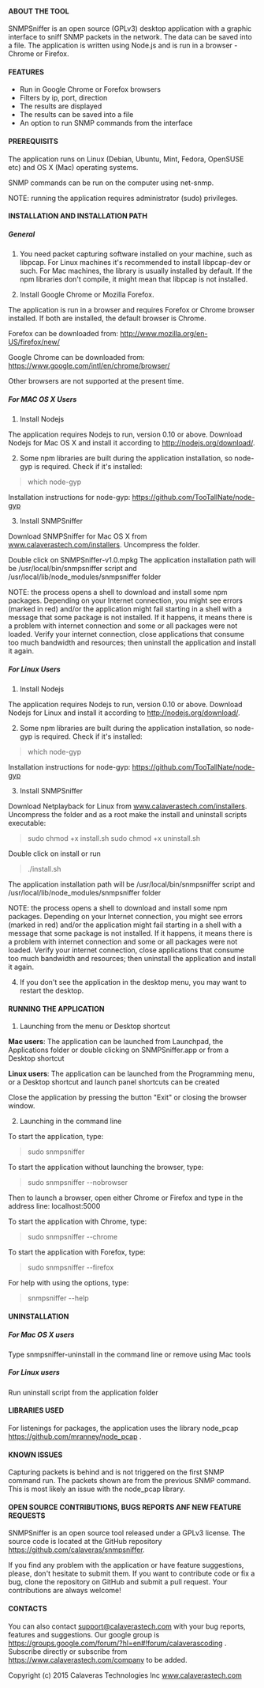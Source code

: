 #### ABOUT THE TOOL

SNMPSniffer is an open source (GPLv3) desktop application with a graphic interface to sniff SNMP packets in the network. The data can be saved into a file. The application is written using Node.js and is run in a browser - Chrome or Firefox. 

#### FEATURES

* Run in Google Chrome or Forefox browsers
* Filters by ip, port, direction
* The results are displayed 
* The results can be saved into a file
* An option to run SNMP commands from the interface

#### PREREQUISITS

The application runs on Linux (Debian, Ubuntu, Mint, Fedora, OpenSUSE etc) and OS X (Mac) operating systems.

SNMP commands can be run on the computer using net-snmp. 

NOTE: running the application requires administrator (sudo) privileges. 

#### INSTALLATION AND INSTALLATION PATH

##### General

1. You need packet capturing software installed on your machine, such as libpcap. For Linux machines it's recommended to install libpcap-dev or such. For Mac machines, the library is usually installed by default. If the npm libraries don't compile, it might mean that libpcap is not installed. 

2. Install Google Chrome or Mozilla Forefox.

  The application is run in a browser and requires Forefox or Chrome browser installed. If both are installed, the      default browser is Chrome. 

  Forefox can be downloaded from:
  http://www.mozilla.org/en-US/firefox/new/

  Google Chrome can be downloaded from:
  https://www.google.com/intl/en/chrome/browser/

  Other browsers are not supported at the present time. 

##### For MAC OS X Users

1. Install Nodejs

  The application requires Nodejs to run, version 0.10 or above. Download Nodejs for Mac OS X and install it according   to http://nodejs.org/download/.

2. Some npm libraries are built during the application installation, so node-gyp is required. Check if it's installed:

> which node-gyp

Installation instructions for node-gyp:
https://github.com/TooTallNate/node-gyp

3. Install SNMPSniffer

  Download SNMPSniffer for Mac OS X from www.calaverastech.com/installers. Uncompress the folder. 

  Double click on SNMPSniffer-v1.0.mpkg
  The application installation path will be /usr/local/bin/snmpsniffer script and /usr/local/lib/node_modules/snmpsniffer folder

  NOTE: the process opens a shell to download and install some npm packages. Depending on your Internet connection,     you might see errors (marked in red) and/or  the application might fail starting in a shell with a message that some   package is not installed. If it happens, it means there is a problem with internet connection and some or all   packages were not loaded. Verify your internet connection, close applications that consume too much bandwidth and   resources; then uninstall the application and install it again. 


##### For Linux Users

1. Install Nodejs

  The application requires Nodejs to run, version 0.10 or above. Download Nodejs for Linux and install it according to   http://nodejs.org/download/.

2. Some npm libraries are built during the application installation, so node-gyp is required. Check if it's installed:

> which node-gyp

Installation instructions for node-gyp:
https://github.com/TooTallNate/node-gyp

3. Install SNMPSniffer

  Download Netplayback for Linux from www.calaverastech.com/installers. Uncompress the folder and as a root make the install and uninstall scripts executable:

  > sudo chmod +x install.sh
  > sudo chmod +x uninstall.sh

  Double click on install or run

  > ./install.sh

  The application installation path will be /usr/local/bin/snmpsniffer script and   /usr/local/lib/node_modules/snmpsniffer folder

  NOTE: the process opens a shell to download and install some npm packages. Depending on your Internet connection,   you might see errors (marked in red) and/or  the application might fail starting in a shell with a message that some  package is not installed. If it happens, it means there is a problem with internet connection and some or all packages were not loaded. Verify your internet connection, close applications that consume too much bandwidth and resources; then uninstall the application and install it again. 

4. If you don't see the application in the desktop menu, you may want to restart the desktop. 


#### RUNNING THE APPLICATION

1. Launching from the menu or Desktop shortcut

  **Mac users**: The application can be launched from Launchpad, the Applications folder or double clicking on   SNMPSniffer.app or from a Desktop shortcut

  **Linux users**: The application can be launched from the Programming menu, or a Desktop shortcut and launch panel shortcuts can be created

  Close the application by pressing the button "Exit" or closing the browser window. 

2. Launching in the command line

  To start the application, type:
  > sudo snmpsniffer

  To start the application without launching the browser, type:
  > sudo snmpsniffer --nobrowser

  Then to launch a browser, open either Chrome or Firefox and type in the address line:
  localhost:5000

  To start the application with Chrome, type:
  > sudo snmpsniffer --chrome

  To start the application with Forefox, type:

  > sudo snmpsniffer --firefox

  For help with using the options, type:
  > snmpsniffer --help


#### UNINSTALLATION

##### For Mac OS X users

Type snmpsniffer-uninstall in the command line or remove using Mac tools

##### For Linux users

Run uninstall script from the application folder


#### LIBRARIES USED

For listenings for packages, the application uses the library node_pcap https://github.com/mranney/node_pcap . 

#### KNOWN ISSUES

Capturing packets is behind and is not triggered on the first SNMP command run. The packets shown are from the previous SNMP command. This is most likely an issue with the node_pcap library. 


#### OPEN SOURCE CONTRIBUTIONS, BUGS REPORTS ANF NEW FEATURE REQUESTS

SNMPSniffer is an open source tool released under a GPLv3 license. The source code is located at the GitHub repository https://github.com/calaveras/snmpsniffer.

If you find any problem with the application or have feature suggestions, please, don't hesitate to submit them. If you want to contribute code or fix a bug, clone the repository on GitHub and submit a pull request. Your contributions are always welcome!

#### CONTACTS

You can also contact support@calaverastech.com with your bug reports, features and suggestions. Our google group is https://groups.google.com/forum/?hl=en#!forum/calaverascoding . Subscribe directly or subscribe from https://www.calaverastech.com/company to be added.

Copyright (c) 2015 Calaveras Technologies Inc
www.calaverastech.com

